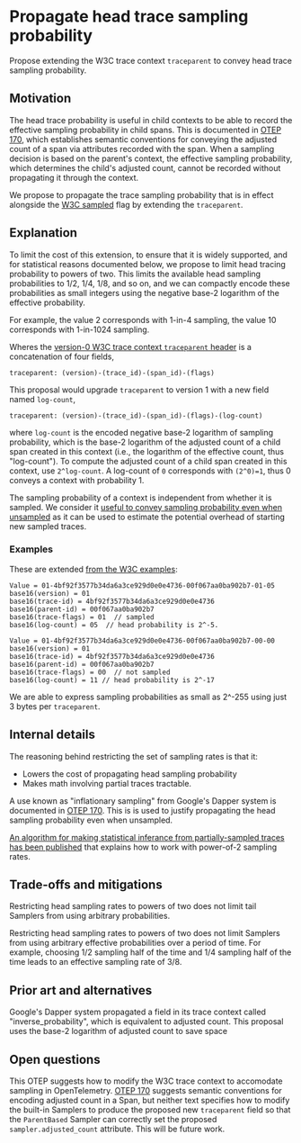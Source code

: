 # Propagate head trace sampling probability

Propose extending the W3C trace context `traceparent` to convey head trace sampling probability.

## Motivation

The head trace probability is useful in child contexts to be able to
record the effective sampling probability in child spans.  This is
documented in [OTEP 170](TODO), which establishes semantic conventions
for conveying the adjusted count of a span via attributes recorded
with the span.  When a sampling decision is based on the parent's
context, the effective sampling probability, which determines the
child's adjusted count, cannot be recorded without propagating it
through the context.

We propose to propagate the trace sampling probability that is in
effect alongside the [W3C
sampled](https://www.w3.org/TR/trace-context/#sampled-flag) flag by
extending the `traceparent`.

## Explanation

To limit the cost of this extension, to ensure that it is widely
supported, and for statistical reasons documented below, we propose to
limit head tracing probability to powers of two.  This limits the
available head sampling probabilities to 1/2, 1/4, 1/8, and so on, and
we can compactly encode these probabilities as small integers using
the negative base-2 logarithm of the effective probability.

For example, the value 2 corresponds with 1-in-4 sampling, the value
10 corresponds with 1-in-1024 sampling.

Wheres the [version-0 W3C trace context `traceparent`
header](https://www.w3.org/TR/trace-context/#examples-of-http-traceparent-headers)
is a concatenation of four fields,

```
traceparent: (version)-(trace_id)-(span_id)-(flags)
```

This proposal would upgrade `traceparent` to version 1 with a new
field named `log-count`,

```
traceparent: (version)-(trace_id)-(span_id)-(flags)-(log-count)
```

where `log-count` is the encoded negative base-2 logarithm of
sampling probability, which is the base-2 logarithm of the adjusted
count of a child span created in this context (i.e., the logarithm of
the effective count, thus "log-count").  To compute the adjusted count
of a child span created in this context, use `2^log-count`.  A
log-count of `0` corresponds with `(2^0)=1`, thus 0 conveys a context
with probability 1.

The sampling probability of a context is independent from whether it
is sampled.  We consider it [useful to convey sampling probability
even when unsampled]() as it can be used to estimate the potential
overhead of starting new sampled traces.

### Examples

These are extended [from the W3C
examples](https://www.w3.org/TR/trace-context/#examples-of-http-traceparent-headers):

```
Value = 01-4bf92f3577b34da6a3ce929d0e0e4736-00f067aa0ba902b7-01-05
base16(version) = 01
base16(trace-id) = 4bf92f3577b34da6a3ce929d0e0e4736
base16(parent-id) = 00f067aa0ba902b7
base16(trace-flags) = 01  // sampled
base16(log-count) = 05  // head probability is 2^-5.
```

```
Value = 01-4bf92f3577b34da6a3ce929d0e0e4736-00f067aa0ba902b7-00-00
base16(version) = 01
base16(trace-id) = 4bf92f3577b34da6a3ce929d0e0e4736
base16(parent-id) = 00f067aa0ba902b7
base16(trace-flags) = 00  // not sampled
base16(log-count) = 11 // head probability is 2^-17
```

We are able to express sampling probabilities as small as 2^-255 using
just 3 bytes per `traceparent`.

## Internal details

The reasoning behind restricting the set of sampling rates is that it:

- Lowers the cost of propagating head sampling probability
- Makes math involving partial traces tractable.

A use known as "inflationary sampling" from Google's Dapper system is
documented in [OTEP 170](TODO).  This is is used to justify
propagating the head sampling probability even when unsampled.

[An algorithm for making statistical inferance from partially-sampled
traces has been published](https://arxiv.org/pdf/2107.07703.pdf) that
explains how to work with power-of-2 sampling rates.

## Trade-offs and mitigations

Restricting head sampling rates to powers of two does not limit tail
Samplers from using arbitrary probabilities.

Restricting head sampling rates to powers of two does not limit
Samplers from using arbitrary effective probabilities over a period of
time.  For example, choosing 1/2 sampling half of the time and 1/4
sampling half of the time leads to an effective sampling rate of 3/8.

## Prior art and alternatives

Google's Dapper system propagated a field in its trace context called
"inverse_probability", which is equivalent to adjusted count.  This
proposal uses the base-2 logarithm of adjusted count to save space

## Open questions

This OTEP suggests how to modify the W3C trace context to accomodate
sampling in OpenTelemetry.  [OTEP 170](TODO) suggests semantic
conventions for encoding adjusted count in a Span, but neither text
specifies how to modify the built-in Samplers to produce the proposed
new `traceparent` field so that the `ParentBased` Sampler can
correctly set the proposed `sampler.adjusted_count` attribute.  This
will be future work.
